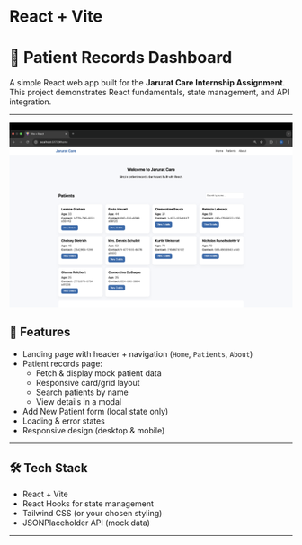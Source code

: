 # React + Vite

# 🏥 Patient Records Dashboard

A simple React web app built for the **Jarurat Care Internship Assignment**.  
This project demonstrates React fundamentals, state management, and API integration.

---


![image alt](https://github.com/arnavthakur07/Patient-Records-Dashboard-Project/blob/main/Patient.png)

## 🚀 Features
- Landing page with header + navigation (`Home`, `Patients`, `About`)
- Patient records page:
  - Fetch & display mock patient data
  - Responsive card/grid layout
  - Search patients by name
  - View details in a modal
- Add New Patient form (local state only)
- Loading & error states
- Responsive design (desktop & mobile)

---

## 🛠️ Tech Stack
- React + Vite
- React Hooks for state management
- Tailwind CSS (or your chosen styling)
- JSONPlaceholder API (mock data)

---
